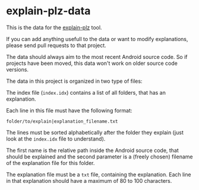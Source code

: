 explain-plz-data
================

This is the data for the [explain-plz](https://github.com/timroes/explain-plz) tool.

If you can add anything usefull to the data or want to modify explanations, please send pull
requests to that project.

The data should always aim to the most recent Android source code. So if projects have been
moved, this data won't work on older source code versions.

The data in this project is organized in two type of files:

The index file (`index.idx`) contains a list of all folders, that has an explanation.

Each line in this file must have the following format:

`folder/to/explain|explanation_filename.txt`

The lines must be sorted alphabetically after the folder they explain (just look at the
`index.idx` file to understand).

The first name is the relative path inside the Android source code, that should be explained
and the second parameter is a (freely chosen) filename of the explanation file for this folder.

The explanation file must be a `txt` file, containing the explanation.
Each line in that explanation should have a maximum of 80 to 100 characters.
